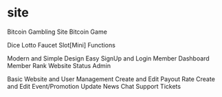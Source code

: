 # site

Bitcoin Gambling Site
Bitcoin Game

Dice
Lotto
Faucet
Slot[Mini]
Functions

Modern and Simple Design
Easy SignUp and Login
Member Dashboard
Member Rank
Website Status
Admin

Basic Website and User Management
Create and Edit Payout Rate
Create and Edit Event/Promotion
Update News
Chat Support
Tickets
